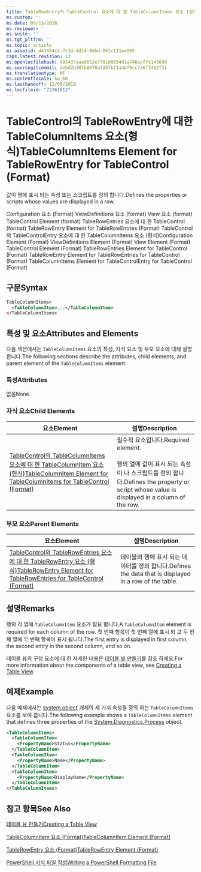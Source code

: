 ```yaml
---
title: TableRowEntry의 TableControl 요소에 대 한 TableColumnItems 요소 (형식) | Microsoft Docs
ms.custom: ''
ms.date: 09/13/2016
ms.reviewer: ''
ms.suite: ''
ms.tgt_pltfrm: ''
ms.topic: article
ms.assetid: d43684ce-7c3d-4d14-8dbd-061c111ee805
caps.latest.revision: 12
ms.openlocfilehash: d05437aaa9652e7f81d0854d1a746acffe145699
ms.sourcegitcommit: debd2b38fb8070a7357bf1a4bf9cc736f3702f31
ms.translationtype: MT
ms.contentlocale: ko-KR
ms.lasthandoff: 12/05/2019
ms.locfileid: "72361812"
---
```

# <a name="tablecolumnitems-element-for-tablerowentry-for-tablecontrol-format"></a><span data-ttu-id="4f97c-102">TableControl의 TableRowEntry에 대한 TableColumnItems 요소(형식)</span><span class="sxs-lookup"><span data-stu-id="4f97c-102">TableColumnItems Element for TableRowEntry for TableControl (Format)</span></span>

<span data-ttu-id="4f97c-103">값이 행에 표시 되는 속성 또는 스크립트를 정의 합니다.</span><span class="sxs-lookup"><span data-stu-id="4f97c-103">Defines the properties or scripts whose values are displayed in a row.</span></span>

<span data-ttu-id="4f97c-104">Configuration 요소 (Format) ViewDefinitions 요소 (format) View 요소 (format) TableControl Element (format) TableRowEntries 요소에 대 한 TableControl (format) TableRowEntry Element for TableRowEntries (Format) TableControl의 TableControlEntry 요소에 대 한 TableColumnItems 요소 (형식)</span><span class="sxs-lookup"><span data-stu-id="4f97c-104">Configuration Element (Format) ViewDefinitions Element (Format) View Element (Format) TableControl Element (Format) TableRowEntries Element for TableControl (Format) TableRowEntry Element for TableRowEntries for TableControl (Format) TableColumnItems Element for TableControlEntry for TableControl (Format)</span></span>

## <a name="syntax"></a><span data-ttu-id="4f97c-105">구문</span><span class="sxs-lookup"><span data-stu-id="4f97c-105">Syntax</span></span>

```xml
TableColumnItems>
  <TableColumnItem>...</TableColumnItem>
</TableColumnItems>
```

## <a name="attributes-and-elements"></a><span data-ttu-id="4f97c-106">특성 및 요소</span><span class="sxs-lookup"><span data-stu-id="4f97c-106">Attributes and Elements</span></span>

<span data-ttu-id="4f97c-107">다음 섹션에서는 `TableColumnItems` 요소의 특성, 자식 요소 및 부모 요소에 대해 설명 합니다.</span><span class="sxs-lookup"><span data-stu-id="4f97c-107">The following sections describe the attributes, child elements, and parent element of the `TableColumnItems` element.</span></span>

### <a name="attributes"></a><span data-ttu-id="4f97c-108">특성</span><span class="sxs-lookup"><span data-stu-id="4f97c-108">Attributes</span></span>

<span data-ttu-id="4f97c-109">없음</span><span class="sxs-lookup"><span data-stu-id="4f97c-109">None.</span></span>

### <a name="child-elements"></a><span data-ttu-id="4f97c-110">자식 요소</span><span class="sxs-lookup"><span data-stu-id="4f97c-110">Child Elements</span></span>

|<span data-ttu-id="4f97c-111">요소</span><span class="sxs-lookup"><span data-stu-id="4f97c-111">Element</span></span>|<span data-ttu-id="4f97c-112">설명</span><span class="sxs-lookup"><span data-stu-id="4f97c-112">Description</span></span>|
|-------------|-----------------|
|[<span data-ttu-id="4f97c-113">TableControl의 TableColumnItems 요소에 대 한 TableColumnItem 요소 (형식)</span><span class="sxs-lookup"><span data-stu-id="4f97c-113">TableColumnItem Element for TableColumnItems for TableControl (Format)</span></span>](./tablecolumnitem-element-for-tablecolumnitems-for-tablecontrol-format.md)|<span data-ttu-id="4f97c-114">필수적 요소입니다.</span><span class="sxs-lookup"><span data-stu-id="4f97c-114">Required element.</span></span><br /><br /> <span data-ttu-id="4f97c-115">행의 열에 값이 표시 되는 속성이 나 스크립트를 정의 합니다.</span><span class="sxs-lookup"><span data-stu-id="4f97c-115">Defines the property or script whose value is displayed in a column of the row.</span></span>|

### <a name="parent-elements"></a><span data-ttu-id="4f97c-116">부모 요소</span><span class="sxs-lookup"><span data-stu-id="4f97c-116">Parent Elements</span></span>

|<span data-ttu-id="4f97c-117">요소</span><span class="sxs-lookup"><span data-stu-id="4f97c-117">Element</span></span>|<span data-ttu-id="4f97c-118">설명</span><span class="sxs-lookup"><span data-stu-id="4f97c-118">Description</span></span>|
|-------------|-----------------|
|[<span data-ttu-id="4f97c-119">TableControl의 TableRowEntries 요소에 대 한 TableRowEntry 요소 (형식)</span><span class="sxs-lookup"><span data-stu-id="4f97c-119">TableRowEntry Element for TableRowEntries for TableControl (Format)</span></span>](./tablerowentry-element-for-tablerowentries-for-tablecontrol-format.md)|<span data-ttu-id="4f97c-120">테이블의 행에 표시 되는 데이터를 정의 합니다.</span><span class="sxs-lookup"><span data-stu-id="4f97c-120">Defines the data that is displayed in a row of the table.</span></span>|

## <a name="remarks"></a><span data-ttu-id="4f97c-121">설명</span><span class="sxs-lookup"><span data-stu-id="4f97c-121">Remarks</span></span>

<span data-ttu-id="4f97c-122">행의 각 열에 `TableColumnItem` 요소가 필요 합니다.</span><span class="sxs-lookup"><span data-stu-id="4f97c-122">A `TableColumnItem` element is required for each column of the row.</span></span> <span data-ttu-id="4f97c-123">첫 번째 항목이 첫 번째 열에 표시 되 고 두 번째 열에 두 번째 항목이 표시 됩니다.</span><span class="sxs-lookup"><span data-stu-id="4f97c-123">The first entry is displayed in first column, the second entry in the second column, and so on.</span></span>

<span data-ttu-id="4f97c-124">테이블 뷰의 구성 요소에 대 한 자세한 내용은 [테이블 뷰 만들기](./creating-a-table-view.md)를 참조 하세요.</span><span class="sxs-lookup"><span data-stu-id="4f97c-124">For more information about the components of a table view, see [Creating a Table View](./creating-a-table-view.md).</span></span>

## <a name="example"></a><span data-ttu-id="4f97c-125">예제</span><span class="sxs-lookup"><span data-stu-id="4f97c-125">Example</span></span>

<span data-ttu-id="4f97c-126">다음 예제에서는 [system.object](/dotnet/api/System.Diagnostics.Process) 개체의 세 가지 속성을 정의 하는 `TableColumnItems` 요소를 보여 줍니다.</span><span class="sxs-lookup"><span data-stu-id="4f97c-126">The following example shows a `TableColumnItems` element that defines three properties of the [System.Diagnostics.Process](/dotnet/api/System.Diagnostics.Process) object.</span></span>

```xml
<TableColumnItems>
  <TableColumnItem>
    <PropertyName>Status</PropertyName>
  </TableColumnItem>
  <TableColumnItem>
    <PropertyName>Name</PropertyName>
  </TableColumnItem>
  <TableColumnItem>
    <PropertyName>DisplayName</PropertyName>
  </TableColumnItem>
</TableColumnItems>

```

## <a name="see-also"></a><span data-ttu-id="4f97c-127">참고 항목</span><span class="sxs-lookup"><span data-stu-id="4f97c-127">See Also</span></span>

[<span data-ttu-id="4f97c-128">테이블 뷰 만들기</span><span class="sxs-lookup"><span data-stu-id="4f97c-128">Creating a Table View</span></span>](./creating-a-table-view.md)

[<span data-ttu-id="4f97c-129">TableColumnItem 요소 (Format)</span><span class="sxs-lookup"><span data-stu-id="4f97c-129">TableColumnItem Element (Format)</span></span>](./tablecolumnitem-element-for-tablecolumnitems-for-tablecontrol-format.md)

[<span data-ttu-id="4f97c-130">TableRowEntry 요소 (Format)</span><span class="sxs-lookup"><span data-stu-id="4f97c-130">TableRowEntry Element (Format)</span></span>](./tablerowentry-element-for-tablerowentries-for-tablecontrol-format.md)

[<span data-ttu-id="4f97c-131">PowerShell 서식 파일 작성</span><span class="sxs-lookup"><span data-stu-id="4f97c-131">Writing a PowerShell Formatting File</span></span>](./writing-a-powershell-formatting-file.md)
